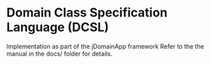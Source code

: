 # Domain Class Specification Language (DCSL)
Implementation as part of the jDomainApp framework
Refer to the the manual in the docs/ folder for details. 
